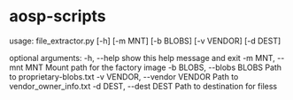 # aosp-scripts

usage: file_extractor.py [-h] [-m MNT] [-b BLOBS] [-v VENDOR] [-d DEST]

optional arguments:
    -h, --help            show this help message and exit
    -m MNT, --mnt MNT     Mount path for the factory image
    -b BLOBS, --blobs BLOBS Path to proprietary-blobs.txt
    -v VENDOR, --vendor VENDOR Path to vendor_owner_info.txt
    -d DEST, --dest DEST  Path to destination for filess
